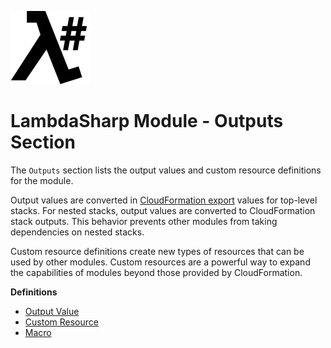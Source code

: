 ![λ#](LambdaSharp_v2_small.png)

# LambdaSharp Module - Outputs Section

The `Outputs` section lists the output values and custom resource definitions for the module.

Output values are converted in [CloudFormation export](https://docs.aws.amazon.com/AWSCloudFormation/latest/UserGuide/using-cfn-stack-exports.html) values for top-level stacks. For nested stacks, output values are converted to CloudFormation stack outputs. This behavior prevents other modules from taking dependencies on nested stacks.

Custom resource definitions create new types of resources that can be used by other modules. Custom resources are a powerful way to expand the capabilities of modules beyond those provided by CloudFormation.

__Definitions__
* [Output Value](Module-Output.md)
* [Custom Resource](Module-CustomResource.md)
* [Macro](Module-Macro.md)
